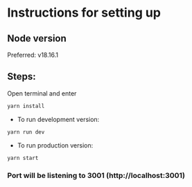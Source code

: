 # Instructions for setting up

## Node version

Preferred: v18.16.1

## Steps:

Open terminal and enter

```bash
yarn install
```

- To run development version:

```bash
yarn run dev
```

- To run production version:

```bash
yarn start
```

### Port will be listening to 3001 (http://localhost:3001)
